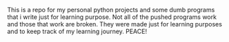 This is a repo for my personal python projects and some dumb programs that i write just for learning purpose.
Not all of the pushed programs work and those that work are broken. They were made just for learning purposes and 
to keep track of my learning journey. PEACE!
